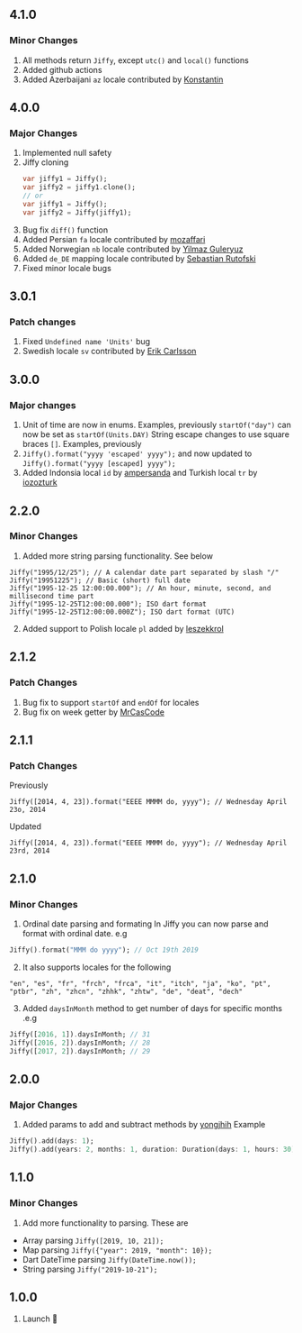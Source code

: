 ## 4.1.0

### Minor Changes

1. All methods return `Jiffy`, except `utc()` and `local()` functions
2. Added github actions   
3. Added Azerbaijani `az` locale contributed by [Konstantin](https://github.com/justkost)


## 4.0.0

### Major Changes

1. Implemented null safety
2. Jiffy cloning
   ```dart
   var jiffy1 = Jiffy();
   var jiffy2 = jiffy1.clone();
   // or 
   var jiffy1 = Jiffy();
   var jiffy2 = Jiffy(jiffy1);
   ```
3. Bug fix `diff()` function
4. Added Persian `fa` locale contributed by [mozaffari](https://github.com/mozaffari)
5. Added Norwegian `nb` locale contributed by [Yilmaz Guleryuz](https://github.com/zeusbaba)
6. Added `de_DE` mapping locale contributed by [Sebastian Rutofski](https://github.com/SebRut)
7. Fixed minor locale bugs

## 3.0.1

### Patch changes

1. Fixed `Undefined name 'Units'` bug
2. Swedish locale `sv` contributed by [Erik Carlsson](https://github.com/ercadev)

## 3.0.0

### Major changes

1. Unit of time are now in enums. Examples, previously `startOf("day")` can now be set as `startOf(Units.DAY)`
String escape changes to use square braces `[]`. Examples, previously
2. `Jiffy().format("yyyy 'escaped' yyyy");` and now updated to `Jiffy().format("yyyy [escaped] yyyy");`
3. Added Indonsia local `id` by [ampersanda](https://github.com/ampersanda) and Turkish local `tr` by [iozozturk](https://github.com/iozozturk)


## 2.2.0

### Minor Changes

1.  Added more string parsing functionality. See below

```
Jiffy("1995/12/25"); // A calendar date part separated by slash "/"
Jiffy("19951225"); // Basic (short) full date
Jiffy("1995-12-25 12:00:00.000"); // An hour, minute, second, and millisecond time part
Jiffy("1995-12-25T12:00:00.000"); ISO dart format
Jiffy("1995-12-25T12:00:00.000Z"); ISO dart format (UTC)
```
2. Added support to Polish locale `pl` added by [leszekkrol](https://github.com/leszekkrol)

## 2.1.2

### Patch Changes

1. Bug fix to support `startOf` and `endOf` for locales
2. Bug fix on week getter by [MrCasCode](https://github.com/MrCasCode)

## 2.1.1

### Patch Changes

Previously

`Jiffy([2014, 4, 23]).format("EEEE MMMM do, yyyy"); // Wednesday April 23o, 2014`

Updated

`Jiffy([2014, 4, 23]).format("EEEE MMMM do, yyyy"); // Wednesday April 23rd, 2014`

## 2.1.0

### Minor Changes

1. Ordinal date parsing and formating
In Jiffy you can now parse and format with ordinal date. e.g
```dart
Jiffy().format("MMM do yyyy"); // Oct 19th 2019
```
2. It also supports locales for the following

`"en", "es", "fr", "frch", "frca", "it", "itch", "ja", "ko", "pt", "ptbr", "zh", "zhcn", "zhhk", "zhtw", "de", "deat", "dech"`

3. Added `daysInMonth` method to get number of days for specific months .e.g
```dart
Jiffy([2016, 1]).daysInMonth; // 31
Jiffy([2016, 2]).daysInMonth; // 28
Jiffy([2017, 2]).daysInMonth; // 29
```

## 2.0.0

### Major Changes

1. Added params to add and subtract methods by [yongjhih](https://github.com/yongjhih)
Example
```dart
Jiffy().add(days: 1);
Jiffy().add(years: 2, months: 1, duration: Duration(days: 1, hours: 30));
```

## 1.1.0

### Minor Changes

1. Add more functionality to parsing. These are
- Array parsing `Jiffy([2019, 10, 21]);`
- Map parsing `Jiffy({"year": 2019, "month": 10});`
- Dart DateTime parsing `Jiffy(DateTime.now());`
- String parsing `Jiffy("2019-10-21");`

## 1.0.0

1. Launch 🚀
